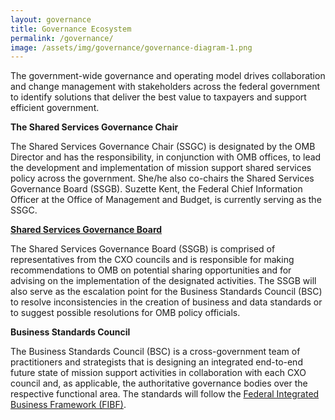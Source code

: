 ```yaml
---
layout: governance
title: Governance Ecosystem
permalink: /governance/
image: /assets/img/governance/governance-diagram-1.png
---
```

The government-wide governance and operating model drives collaboration and change management with stakeholders across the federal government to identify solutions that deliver the best value to taxpayers and support efficient government.

**The Shared Services Governance Chair**

The Shared Services Governance Chair (SSGC) is designated by the OMB Director and has the responsibility, in conjunction with OMB offices, to lead the development and implementation of mission support shared services policy across the government. She/he also co-chairs the Shared Services Governance Board (SSGB). Suzette Kent, the Federal Chief Information Officer at the Office of Management and Budget, is currently serving as the SSGC.

**[Shared Services Governance Board](../ssgb)**

The Shared Services Governance Board (SSGB) is comprised of representatives from the CXO councils and is responsible for making recommendations to OMB on potential sharing opportunities and for advising on the implementation of the designated activities.  The SSGB will also serve as the escalation point for the Business Standards Council (BSC) to resolve inconsistencies in the creation of business and data standards or to suggest possible resolutions for OMB policy officials.

**Business Standards Council**

The Business Standards Council (BSC) is a cross-government team of practitioners and strategists that is designing an integrated end-to-end future state of mission support activities in collaboration with each CXO council and, as applicable, the authoritative governance bodies over the respective functional area. The standards will follow the [Federal Integrated Business Framework (FIBF)](../fibf).
